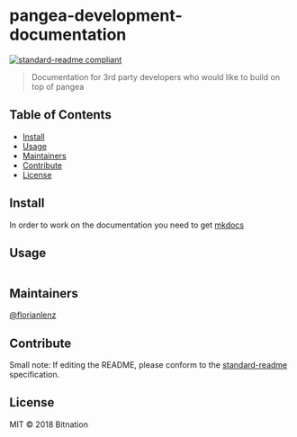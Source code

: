 # pangea-development-documentation

[![standard-readme compliant](https://img.shields.io/badge/standard--readme-OK-green.svg?style=flat-square)](https://github.com/RichardLitt/standard-readme)

> Documentation for 3rd party developers who would like to build on top of pangea

## Table of Contents

- [Install](#install)
- [Usage](#usage)
- [Maintainers](#maintainers)
- [Contribute](#contribute)
- [License](#license)

## Install

In order to work on the documentation you need to get [mkdocs](https://mkdocs.readthedocs.io/)

## Usage

```
```

## Maintainers

[@florianlenz](https://github.com/florianlenz)

## Contribute



Small note: If editing the README, please conform to the [standard-readme](https://github.com/RichardLitt/standard-readme) specification.

## License

MIT © 2018 Bitnation
